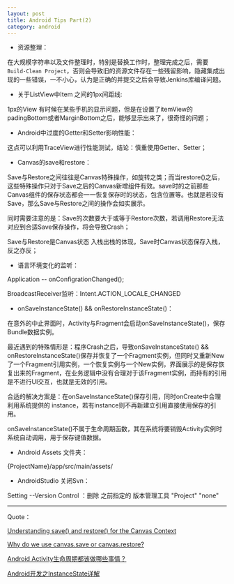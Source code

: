 ```yaml
---
layout: post
title: Android Tips Part(2)
category: android
---
```


*  资源整理：

在大规模字符串以及文件整理时，特别是替换工作时，整理完成之后，需要`Build-Clean Project`，否则会导致旧的资源文件存在一些残留影响，隐藏集成出现的一些错误，一不小心，认为是正确的并提交之后会导致Jenkins库编译问题。


* 关于ListView中Item 之间的1px间距线:

1px的View 有时候在某些手机的显示问题，但是在设置了itemView的padingBottom或者MarginBottom之后，能够显示出来了，很奇怪的问题；

*  Android中过度的Getter和Setter影响性能：

这点可以利用TraceView进行性能测试，结论：慎重使用Getter、Setter；

* Canvas的save和restore： 

Save与Restore之间往往是Canvas特殊操作，如旋转之类；而当restore()之后，这些特殊操作只对于Save之后的Canvas新增组件有效。save时的之前那些Canvas组件的保存状态都会一一恢复保存时的状态，包含位置等。也就是若没有Save，那么Save与Restore之间的操作会如实展示。

同时需要注意的是：Save的次数要大于或等于Restore次数，若调用Restore无法对应到合适Save保存操作，将会导致Crash；

Save与Restore是Canvas状态 入栈出栈的体现，Save时Canvas状态保存入栈，反之亦反；

* 语言环境变化的监听：

Application -- onConfigrationChanged();

BroadcastReceiver监听：Intent.ACTION_LOCALE_CHANGED


*  onSaveInstanceState() && onRestoreInstanceState()：

在意外的中止界面时，Activity与Fragment会启动onSaveInstanceState()，保存Bundle数据实例。

最近遇到的特殊情形是：程序Crash之后，导致onSaveInstanceState() && onRestoreInstanceState()保存并恢复了一个Fragment实例，但同时又重新New了一个Fragment引用实例，一个恢复实例与一个New实例，界面展示的是保存恢复出来的Fragment，在业务逻辑中没有合理对于该Fragment实例，而持有的引用是不进行UI交互，也就是无效的引用。

合适的解决方案是：在onSaveInstanceState()保存引用，同时onCreate中合理利用系统提供的 instance，若有instance则不再新建立引用直接使用保存的引用。

onSaveInstanceState()不属于生命周期函数，其在系统将要销毁Activity实例时系统自动调用，用于保存键值数据。


* Android Assets 文件夹：

\{ProjectName\}/app/src/main/assets/


* AndroidStudio 关闭Svn：

Setting --Version Control ：删除 之前指定的 版本管理工具  "Project"  "none"




---

Quote：

[Understanding save() and restore() for the Canvas Context](http://html5.litten.com/understanding-save-and-restore-for-the-canvas-context/)

[Why do we use canvas.save or canvas.restore?](http://stackoverflow.com/questions/3051981/why-do-we-use-canvas-save-or-canvas-restore)

[Android Activity生命周期都该做哪些事情？](http://blog.csdn.net/feiduclear_up/article/details/45971119)

[Android开发之InstanceState详解](http://www.cnblogs.com/hanyonglu/archive/2012/03/28/2420515.html)